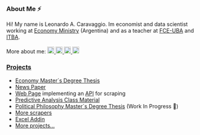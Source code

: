 ### About Me ⚡
Hi! My name is Leonardo A. Caravaggio. Im economist and data scientist working at [Economy Ministry](https://www.argentina.gob.ar/economia) (Argentina) and as a teacher at [FCE-UBA](https://www.economicas.uba.ar/) and [ITBA](https://www.itba.edu.ar/). <br />
<br />
More about me: 
<a href="lcaravaggio.github.io"><img border="0" title="WebSite" src="https://www.freepnglogos.com/uploads/logo-website-png/logo-website-website-logo-png-transparent-background-background-15.png" width="18" height="18">
<a href="https://www.linkedin.com/in/leocaravaggio/"><img border="0" title="WebSite" src="https://upload.wikimedia.org/wikipedia/commons/thumb/c/ca/LinkedIn_logo_initials.png/800px-LinkedIn_logo_initials.png" width="18" height="18">
<a href="https://twitter.com/leocaravaggio"><img border="0" title="WebSite" src="https://upload.wikimedia.org/wikipedia/commons/thumb/4/4f/Twitter-logo.svg/1200px-Twitter-logo.svg.png" width="18" height="18">
<a href="https://uba.academia.edu/LeonardoCaravaggio"><img border="0" title="WebSite" src="https://cdn-icons-png.flaticon.com/512/2111/2111304.png" width="18" height="18">

### Projects
* [Economy Master´s Degree Thesis](https://github.com/LCaravaggio/FelicidadyEconomia)
* [News Paper](https://github.com/LCaravaggio/Noticias_y_Tensiones_Cambiarias)
* [Web Page](https://github.com/LCaravaggio/Scrapers_Web) implementing an [API](https://github.com/LCaravaggio/Scrapers_API) for scraping
* [Predictive Analysis Class Material](https://github.com/LCaravaggio/AnalisisPredictivo)
* [Political Philosophy Master´s Degree Thesis](https://github.com/LCaravaggio/SobreFelicidad) (Work In Progress 🔭)
* [More scrapers](https://github.com/LCaravaggio/scrapers)
* [Excel Addin](https://github.com/LCaravaggio/LAC)
* [More projects...](https://github.com/LCaravaggio?tab=repositories)


<!--
- 🔭 I’m currently working on ...
- 🌱 I’m currently learning ...
- 👯 I’m looking to collaborate on ...
- 🤔 I’m looking for help with ...
- 💬 Ask me about ...
- 📫 How to reach me: ...
- 😄 Pronouns: ...
- ⚡ Fun fact: ...
-->
